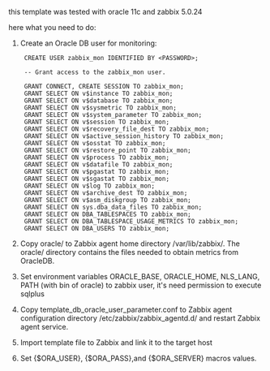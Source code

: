 this template was tested with oracle 11c and zabbix 5.0.24

here what you need to do:

1. Create an Oracle DB user for monitoring:

		CREATE USER zabbix_mon IDENTIFIED BY <PASSWORD>;

		-- Grant access to the zabbix_mon user.

		GRANT CONNECT, CREATE SESSION TO zabbix_mon;
		GRANT SELECT ON v$instance TO zabbix_mon;
		GRANT SELECT ON v$database TO zabbix_mon;
		GRANT SELECT ON v$sysmetric TO zabbix_mon;
		GRANT SELECT ON v$system_parameter TO zabbix_mon;
		GRANT SELECT ON v$session TO zabbix_mon;
		GRANT SELECT ON v$recovery_file_dest TO zabbix_mon;
		GRANT SELECT ON v$active_session_history TO zabbix_mon;
		GRANT SELECT ON v$osstat TO zabbix_mon;
		GRANT SELECT ON v$restore_point TO zabbix_mon;
		GRANT SELECT ON v$process TO zabbix_mon;
		GRANT SELECT ON v$datafile TO zabbix_mon;
		GRANT SELECT ON v$pgastat TO zabbix_mon;
		GRANT SELECT ON v$sgastat TO zabbix_mon;
		GRANT SELECT ON v$log TO zabbix_mon;
		GRANT SELECT ON v$archive_dest TO zabbix_mon;
		GRANT SELECT ON v$asm_diskgroup TO zabbix_mon;
		GRANT SELECT ON sys.dba_data_files TO zabbix_mon;
		GRANT SELECT ON DBA_TABLESPACES TO zabbix_mon;
		GRANT SELECT ON DBA_TABLESPACE_USAGE_METRICS TO zabbix_mon;
		GRANT SELECT ON DBA_USERS TO zabbix_mon;

2. Copy oracle/ to Zabbix agent home directory /var/lib/zabbix/. The oracle/ directory contains the files needed to obtain metrics from OracleDB.

3. Set environment variables ORACLE_BASE, ORACLE_HOME, NLS_LANG, PATH (with bin of oracle) to zabbix user, it's need permission to execute sqlplus

4. Copy template_db_oracle_user_parameter.conf to Zabbix agent configuration directory /etc/zabbix/zabbix_agentd.d/ and restart Zabbix agent service.

5. Import template file to Zabbix and link it to the target host

6. Set {$ORA_USER}, {$ORA_PASS},and {$ORA_SERVER} macros values.

